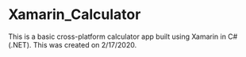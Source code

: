 # Xamarin_Calculator
This is a basic cross-platform calculator app built using Xamarin in C# (.NET). This was created on 2/17/2020.
